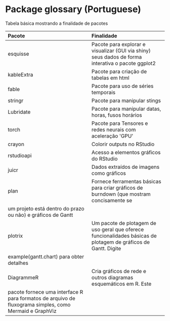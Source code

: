 # Package glossary (Portuguese)
Tabela básica mostrando a finalidade de pacotes

|Pacote| Finalidade|
|:-----|:----------|
|esquisse|     Pacote para explorar e visualizar (GUI via shiny) seus dados de forma interativa o pacote ggplot2|
|kableExtra|   Pacote para criação de tabelas em html|
|fable |       Pacote para uso de séries temporais|
|stringr |     Pacote para manipular stings|
|Lubridate |   Pacote para manipular datas, horas, fusos horários|
|torch  |      Pacote para Tensores e redes neurais com aceleração 'GPU'|
|crayon |      Colorir outputs no RStudio|
|rstudioapi |  Acesso a elementos gráficos do RStudio|
|juicr| Dados extraídos de imagens como gráficos|
| plan | Fornece ferramentas básicas para criar gráficos de burndown (que mostram concisamente se
um projeto está dentro do prazo ou não) e gráficos de Gantt|
| plotrix | Um pacote de plotagem de uso geral que oferece funcionalidades básicas de plotagem de gráficos de Gantt. Digite
example(gantt.chart) para obter detalhes|
| DiagrammeR | Cria gráficos de rede e outros diagramas esquemáticos em R. Este
pacote fornece uma interface R para formatos de arquivo de fluxograma simples, como Mermaid e GraphViz |




